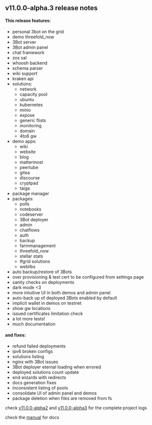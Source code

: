 ## v11.0.0-alpha.3 release notes

#### This release features:
 - personal 3bot on the grid
 - demo threefold_now
 - 3Bot server
 - 3Bot admin panel
 - chat framework
 - zos sal
 - whoosh backend
 - schema parser
 - wiki support
 - kraken api
 - solutions:
    - network
    - capacity pool
    - ubuntu
    - kubernetes
    - minio
    - expose
    - generic flists
    - monitoring
    - domain
    - 4to6 gw
 - demo apps:
    - wiki
    - website
    - blog
    - mattermost
    - peertube
    - gitea
    - discourse
    - cryptpad
    - taiga
 - package manager
 - packages:
    - polls
    - notebooks
    - codeserver
    - 3Bot deployer
    - admin
    - chatflows
    - auth
    - backup
    - farmmanagement
    - threefold_now
    - stellar stats
    - tfgrid solutions
    - weblibs
 - auto backup/restore of 3Bots
 - over provisioning & test cert to be configured from settings page
 - sanity checks on deployments
 - dark mode <3
 - more intuitive UI in both demos and admin panel
 - auto-back up of deployed 3Bots enabled by default
 - implicit wallet in demos on testnet
 - show gw locations
 - issued certificates limitation check 
 - a lot more tests!
 - much documentation


#### and fixes:
 - refund failed deployments
 - ipv6 broken configs
 - solutions listing
 - nginx with 3Bot issues
 - 3Bot deployer eternal loading when errored
 - deployed solutions count update
 - end wizards with redirects
 - docs generation fixes
 - inconsistent listing of pools
 - consolidate UI of admin panel and demos
 - package deletion when files are removed from fs


check [v11.0.0-alpha2](https://github.com/orgs/threefoldtech/projects/95) and [v11.0.0-alpha3](https://github.com/orgs/threefoldtech/projects/104) for the complete project logs

check the [manual](manual.threefold.io) for docs